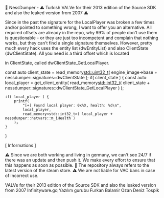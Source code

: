 🚀 NessDumper - ⚠️  Turkish VALVe for their 2013 edition of the Source SDK and also the leaked version from 2007 ⚠️ 

Since in the past the signature for the LocalPlayer was broken a few times and/or pointed to something wrong, 
I want to offer you an alternative. All required offsets are already in the repo, why 99% of people don't use them is 
questionable - or they are just too incompetent and complain that nothing works, but they can't find a single signature themselves. 
However, pretty much every hack uses the entity list (dwEntityList) and also ClientState (dwClientState). 
All you need is a third offset which is located

in ClientState, called dwClientState_GetLocalPlayer.

const auto client_state = read_memory<std::uint32_t>( engine_image->base + nessdumper::signatures::dwClientState );
if( client_state ) {
    const auto local_player = get_client_entity( 
        read_memory<std::int32_t>( client_state + nessdumper::signatures::dwClientState_GetLocalPlayer )
    );

    if( local_player ) {
        printf(
            "[+] Found local player: 0x%X, health: %d\n",
            local_player,
            read_memory<std::int32_t>( local_player + nessdumper::netvars::m_iHealth )
        );
    }
}


[ Informations ]

⚠️ Since we are both working and living in germany, we can't see 24/7 if there was an update and then push it. We make every effort to ensure that this happens as soon as possible.
🔫 The repository always refers to the latest version of the steam store.
⚠️ We are not liable for VAC bans in case of incorrect use.

VALVe for their 2013 edition of the Source SDK and also the leaked version from 2007
İnfinityware.gq Yazılım gurubu 
Furkan Balamir
Ozan Deniz
Tospik



